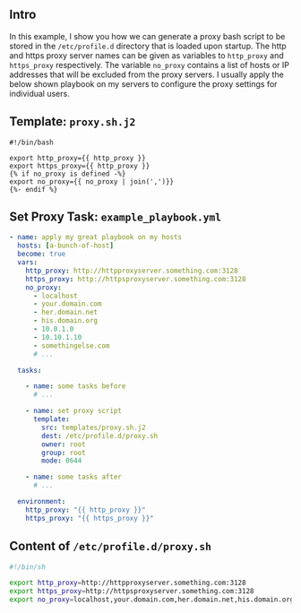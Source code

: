 ## Intro

In this example, I show you how we can generate a proxy bash script to be stored in the `/etc/profile.d` directory that is loaded upon startup. The http and https proxy server names can be given as variables to `http_proxy` and `https_proxy` respectively. The variable `no_proxy` contains a list of hosts or IP addresses that will be excluded from the proxy servers. I usually apply the below shown playbook on my servers to configure the proxy settings for individual users.


## Template: `proxy.sh.j2`

```jinja2
#!/bin/bash

export http_proxy={{ http_proxy }}
export https_proxy={{ http_proxy }}
{% if no_proxy is defined -%}
export no_proxy={{ no_proxy | join(',')}}
{%- endif %}
```


## Set Proxy Task: `example_playbook.yml`

```yaml
- name: apply my great playbook on my hosts
  hosts: [a-bunch-of-host]
  become: true
  vars:
    http_proxy: http://httpproxyserver.something.com:3128
    https_proxy: http://httpsproxyserver.something.com:3128
    no_proxy:
      - localhost
      - your.domain.com
      - her.domain.net
      - his.domain.org
      - 10.0.1.0
      - 10.10.1.10
      - somethingelse.com
      # ...

  tasks:

    - name: some tasks before
      # ...

    - name: set proxy script
      template:
        src: templates/proxy.sh.j2
        dest: /etc/profile.d/proxy.sh
        owner: root
        group: root
        mode: 0644

    - name: some tasks after
      # ...

  environment:
    http_proxy: "{{ http_proxy }}"
    https_proxy: "{{ https_proxy }}"
```


## Content of `/etc/profile.d/proxy.sh`

```bash
#!/bin/sh

export http_proxy=http://httpproxyserver.something.com:3128
export https_proxy=http://httpsproxyserver.something.com:3128
export no_proxy=localhost,your.domain.com,her.domain.net,his.domain.org,10.0.1.0,10.10.1.10,somethingelse.com
```

